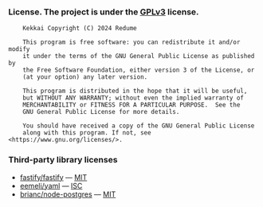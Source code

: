 
### License. The project is under the [GPLv3](https://www.gnu.org/licenses/gpl-3.0.html) license.

```
    Kekkai Copyright (C) 2024 Redume

    This program is free software: you can redistribute it and/or modify
    it under the terms of the GNU General Public License as published by
    the Free Software Foundation, either version 3 of the License, or
    (at your option) any later version.

    This program is distributed in the hope that it will be useful,
    but WITHOUT ANY WARRANTY; without even the implied warranty of
    MERCHANTABILITY or FITNESS FOR A PARTICULAR PURPOSE.  See the
    GNU General Public License for more details.

    You should have received a copy of the GNU General Public License
    along with this program. If not, see <https://www.gnu.org/licenses/>.
```

### Third-party library licenses
- [fastify/fastify](https://github.com/fastify/fastify) — [MIT](https://github.com/fastify/fastify/blob/main/LICENSE)
- [eemeli/yaml](https://github.com/eemeli/yaml) — [ISC](https://github.com/eemeli/yaml/blob/main/LICENSE)
- [brianc/node-postgres](https://github.com/brianc/node-postgres) — [MIT](https://github.com/brianc/node-postgres/blob/master/LICENSE)